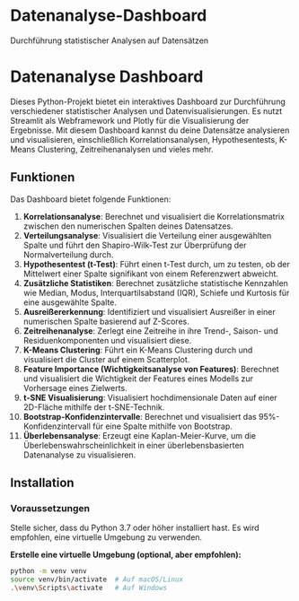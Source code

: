 # Datenanalyse-Dashboard
Durchführung statistischer Analysen auf Datensätzen

# Datenanalyse Dashboard

Dieses Python-Projekt bietet ein interaktives Dashboard zur Durchführung verschiedener statistischer Analysen und Datenvisualisierungen. Es nutzt Streamlit als Webframework und Plotly für die Visualisierung der Ergebnisse. Mit diesem Dashboard kannst du deine Datensätze analysieren und visualisieren, einschließlich Korrelationsanalysen, Hypothesentests, K-Means Clustering, Zeitreihenanalysen und vieles mehr.

## Funktionen

Das Dashboard bietet folgende Funktionen:

1. **Korrelationsanalyse**: Berechnet und visualisiert die Korrelationsmatrix zwischen den numerischen Spalten deines Datensatzes.
2. **Verteilungsanalyse**: Visualisiert die Verteilung einer ausgewählten Spalte und führt den Shapiro-Wilk-Test zur Überprüfung der Normalverteilung durch.
3. **Hypothesentest (t-Test)**: Führt einen t-Test durch, um zu testen, ob der Mittelwert einer Spalte signifikant von einem Referenzwert abweicht.
4. **Zusätzliche Statistiken**: Berechnet zusätzliche statistische Kennzahlen wie Median, Modus, Interquartilsabstand (IQR), Schiefe und Kurtosis für eine ausgewählte Spalte.
5. **Ausreißererkennung**: Identifiziert und visualisiert Ausreißer in einer numerischen Spalte basierend auf Z-Scores.
6. **Zeitreihenanalyse**: Zerlegt eine Zeitreihe in ihre Trend-, Saison- und Residuenkomponenten und visualisiert diese.
7. **K-Means Clustering**: Führt ein K-Means Clustering durch und visualisiert die Cluster auf einem Scatterplot.
8. **Feature Importance (Wichtigkeitsanalyse von Features)**: Berechnet und visualisiert die Wichtigkeit der Features eines Modells zur Vorhersage eines Zielwerts.
9. **t-SNE Visualisierung**: Visualisiert hochdimensionale Daten auf einer 2D-Fläche mithilfe der t-SNE-Technik.
10. **Bootstrap-Konfidenzintervalle**: Berechnet und visualisiert das 95%-Konfidenzintervall für eine Spalte mithilfe von Bootstrap.
11. **Überlebensanalyse**: Erzeugt eine Kaplan-Meier-Kurve, um die Überlebenswahrscheinlichkeit in einer überlebensbasierten Datenanalyse zu visualisieren.

## Installation

### Voraussetzungen

Stelle sicher, dass du Python 3.7 oder höher installiert hast. Es wird empfohlen, eine virtuelle Umgebung zu verwenden.

**Erstelle eine virtuelle Umgebung (optional, aber empfohlen):**

   ```bash
   python -m venv venv
   source venv/bin/activate  # Auf macOS/Linux
   .\venv\Scripts\activate   # Auf Windows

